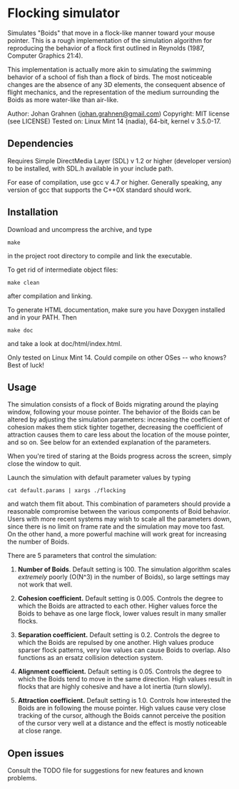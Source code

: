 Flocking simulator
==================

Simulates "Boids" that move in a flock-like manner toward your mouse pointer. 
This is a rough implementation of the simulation algorithm for reproducing the
behavior of a flock first outlined in Reynolds (1987, Computer Graphics 21:4).

This implementation is actually more akin to simulating the swimming behavior 
of a school of fish than a flock of birds. The most noticeable changes are the
absence of any 3D elements, the consequent absence of flight mechanics, and
the representation of the medium surrounding the Boids as more water-like
than air-like.

Author: Johan Grahnen (johan.grahnen@gmail.com)
Copyright: MIT license (see LICENSE)
Tested on: Linux Mint 14 (nadia), 64-bit, kernel v 3.5.0-17.

Dependencies
------------

Requires Simple DirectMedia Layer (SDL) v 1.2 or higher (developer version)
to be installed, with SDL.h available in your include path.

For ease of compilation, use gcc v 4.7 or higher. Generally speaking, any
version of gcc that supports the C++0X standard should work.

Installation
------------

Download and uncompress the archive, and type

    make

in the project root directory to compile and link the executable.

To get rid of intermediate object files:

    make clean

after compilation and linking.

To generate HTML documentation, make sure you have Doxygen installed and in
your PATH. Then

    make doc

and take a look at doc/html/index.html.

Only tested on Linux Mint 14. Could compile on other OSes -- who knows? Best of
luck!

Usage
-----

The simulation consists of a flock of Boids migrating around the playing
window, following your mouse pointer. The behavior of the Boids can be altered
by adjusting the simulation parameters: increasing the coefficient of
cohesion makes them stick tighter together, decreasing the coefficient of
attraction causes them to care less about the location of the mouse pointer,
and so on. See below for an extended explanation of the parameters.

When you're tired of staring at the Boids progress across the screen, simply
close the window to quit.

Launch the simulation with default parameter values by typing

    cat default.params | xargs ./flocking

and watch them flit about. This combination of parameters should provide a
reasonable compromise between the various components of Boid behavior. Users
with more recent systems may wish to scale all the parameters down, since
there is no limit on frame rate and the simulation may move too fast. On the 
other hand, a more powerful machine will work great for increasing the number 
of Boids.

There are 5 parameters that control the simulation:

1. **Number of Boids**. Default setting is 100. The simulation algorithm
   scales _extremely_ poorly (O(N^3) in the number of Boids), so large settings
   may not work that well.

2. **Cohesion coefficient.** Default setting is 0.005. Controls the degree to
   which the Boids are attracted to each other. Higher values force the Boids
   to behave as one large flock, lower values result in many smaller flocks.

3. **Separation coefficient.** Default setting is 0.2. Controls the degree to
   which the Boids are repulsed by one another. High values produce sparser
   flock patterns, very low values can cause Boids to overlap. Also functions
   as an ersatz collision detection system.

4. **Alignment coefficient.** Default setting is 0.05. Controls the degree to
   which the Boids tend to move in the same direction. High values result in
   flocks that are highly cohesive and have a lot inertia (turn slowly).

5. **Attraction coefficient.** Default setting is 1.0. Controls how interested
   the Boids are in following the mouse pointer. High values cause very close
   tracking of the cursor, although the Boids cannot perceive the position of
   the cursor very well at a distance and the effect is mostly noticeable
   at close range.

Open issues
-----------

Consult the TODO file for suggestions for new features and known problems.

